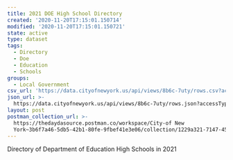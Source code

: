 ```yaml
---
title: 2021 DOE High School Directory
created: '2020-11-20T17:15:01.150714'
modified: '2020-11-20T17:15:01.150721'
state: active
type: dataset
tags:
  - Directory
  - Doe
  - Education
  - Schools
groups:
  - Local Government
csv_url: 'https://data.cityofnewyork.us/api/views/8b6c-7uty/rows.csv?accessType=DOWNLOAD'
json_url: >-
  https://data.cityofnewyork.us/api/views/8b6c-7uty/rows.json?accessType=DOWNLOAD
layout: post
postman_collection_url: >-
  https://thedaydasource.postman.co/workspace/City-of New
  York~3b6f7a46-5db5-42b1-80fe-9fbef41e3e06/collection/1229a321-7147-45ed-b82b-245623528642
---
```

Directory of Department of Education High Schools in 2021
